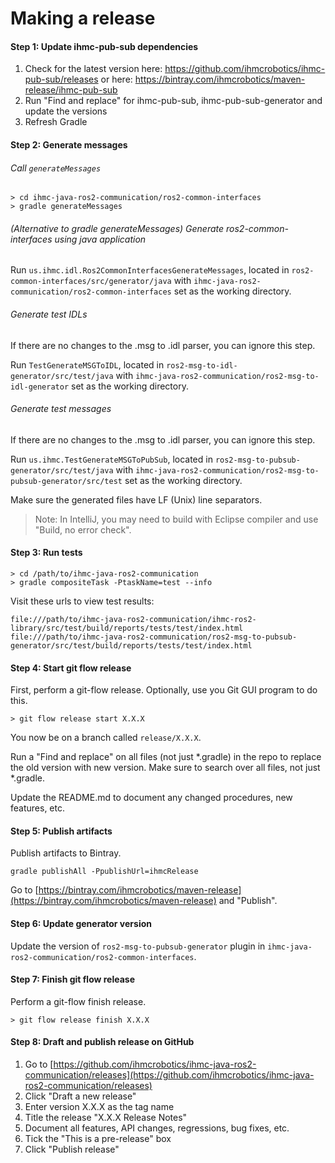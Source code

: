# Making a release

#### Step 1: Update ihmc-pub-sub dependencies

1. Check for the latest version here: https://github.com/ihmcrobotics/ihmc-pub-sub/releases or here: https://bintray.com/ihmcrobotics/maven-release/ihmc-pub-sub
1. Run "Find and replace" for ihmc-pub-sub, ihmc-pub-sub-generator and update the versions
1. Refresh Gradle

#### Step 2: Generate messages

###### Call `generateMessages`

```
> cd ihmc-java-ros2-communication/ros2-common-interfaces
> gradle generateMessages
```

###### (Alternative to gradle generateMessages) Generate ros2-common-interfaces using java application

Run `us.ihmc.idl.Ros2CommonInterfacesGenerateMessages`, 
located in `ros2-common-interfaces/src/generator/java` 
with `ihmc-java-ros2-communication/ros2-common-interfaces` set as the working directory.


###### Generate test IDLs

If there are no changes to the .msg to .idl parser, you can ignore this step.

Run `TestGenerateMSGToIDL`, 
located in `ros2-msg-to-idl-generator/src/test/java` 
with `ihmc-java-ros2-communication/ros2-msg-to-idl-generator` set as the working directory.

###### Generate test messages

If there are no changes to the .msg to .idl parser, you can ignore this step.

Run `us.ihmc.TestGenerateMSGToPubSub`, 
located in `ros2-msg-to-pubsub-generator/src/test/java` 
with `ihmc-java-ros2-communication/ros2-msg-to-pubsub-generator/src/test` set as the working directory.

Make sure the generated files have LF (Unix) line separators.


> Note: In IntelliJ, you may need to build with Eclipse compiler and use "Build, no error check".

#### Step 3: Run tests

```
> cd /path/to/ihmc-java-ros2-communication
> gradle compositeTask -PtaskName=test --info
```
Visit these urls to view test results:

```
file:///path/to/ihmc-java-ros2-communication/ihmc-ros2-library/src/test/build/reports/tests/test/index.html
file:///path/to/ihmc-java-ros2-communication/ros2-msg-to-pubsub-generator/src/test/build/reports/tests/test/index.html
```

#### Step 4: Start git flow release

First, perform a git-flow release. Optionally, use you Git GUI program to do this.

```
> git flow release start X.X.X
```

You now be on a branch called `release/X.X.X`.

Run a "Find and replace" on all files (not just *.gradle) in the repo to replace the old version with new version. Make sure to search over all files, not just *.gradle.

Update the README.md to document any changed procedures, new features, etc.

#### Step 5: Publish artifacts

Publish artifacts to Bintray.

`gradle publishAll -PpublishUrl=ihmcRelease`

Go to [https://bintray.com/ihmcrobotics/maven-release](https://bintray.com/ihmcrobotics/maven-release) and "Publish".

#### Step 6: Update generator version

Update the version of `ros2-msg-to-pubsub-generator` plugin in `ihmc-java-ros2-communication/ros2-common-interfaces`.

#### Step 7: Finish git flow release

Perform a git-flow finish release.

```
> git flow release finish X.X.X
```

#### Step 8: Draft and publish release on GitHub

1. Go to [https://github.com/ihmcrobotics/ihmc-java-ros2-communication/releases](https://github.com/ihmcrobotics/ihmc-java-ros2-communication/releases)
1. Click "Draft a new release"
1. Enter version X.X.X as the tag name
1. Title the release "X.X.X Release Notes"
1. Document all features, API changes, regressions, bug fixes, etc.
1. Tick the "This is a pre-release" box
1. Click "Publish release"
